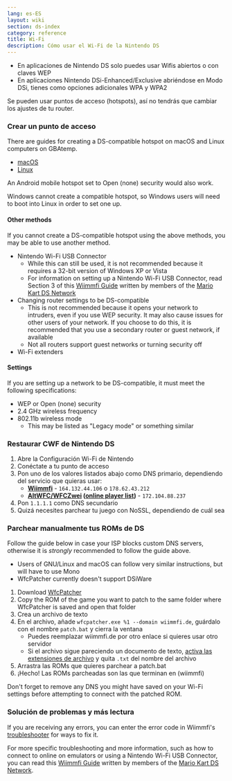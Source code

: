 ```yaml
---
lang: es-ES
layout: wiki
section: ds-index
category: reference
title: Wi-Fi
description: Cómo usar el Wi-Fi de la Nintendo DS
---
```


- En aplicaciones de Nintendo DS solo puedes usar Wifis abiertos o con claves WEP
- En aplicaciones Nintendo DSi-Enhanced/Exclusive abriéndose en Modo DSi, tienes como opciones adicionales WPA y WPA2

Se pueden usar puntos de acceso (hotspots), así no tendrás que cambiar los ajustes de tu router.

### Crear un punto de acceso
There are guides for creating a DS-compatible hotspot on macOS and Linux computers on GBAtemp.
- [macOS](https://gbatemp.net/threads/571658)
- [Linux](https://gbatemp.net/threads/543283)

An Android mobile hotspot set to Open (none) security would also work.

Windows cannot create a compatible hotspot, so Windows users will need to boot into Linux in order to set one up.
#### Other methods
If you cannot create a DS-compatible hotspot using the above methods, you may be able to use another method.
- Nintendo Wi-Fi USB Connector
  - While this can still be used, it is not recommended because it requires a 32-bit version of Windows XP or Vista
  - For information on setting up a Nintendo Wi-Fi USB Connector, read Section 3 of this [Wiimmfi Guide](https://docs.google.com/document/d/1f3PChwQig40UaiPXlh-Gi5CggGiBPzyrpiecLZlT8ZE/edit?usp=sharing) written by members of the [Mario Kart DS Network](https://discord.gg/pa9bea6)
- Changing router settings to be DS-compatible
  - This is not recommended because it opens your network to intruders, even if you use WEP security. It may also cause issues for other users of your network. If you choose to do this, it is recommended that you use a secondary router or guest network, if available
  - Not all routers support guest networks or turning security off
- Wi-Fi extenders

#### Settings
If you are setting up a network to be DS-compatible, it must meet the following specifications:
- WEP or Open (none) security
- 2.4 GHz wireless frequency
- 802.11b wireless mode
  - This may be listed as "Legacy mode" or something similar

### Restaurar CWF de Nintendo DS
1. Abre la Configuración Wi-Fi de Nintendo
1. Conéctate a tu punto de acceso
1. Pon uno de los valores listados abajo como DNS primario, dependiendo del servicio que quieras usar:
   - **[Wiimmfi](https://wiimmfi.de)** - `164.132.44.106` o `178.62.43.212`
   - **[AltWFC/WFCZwei](https://save-nintendo-wifi.com/) ([online player list](http://zwei.moe:9001))** - `172.104.88.237`
1. Pon `1.1.1.1` como DNS secundario
1. Quizá necesites parchear tu juego con NoSSL, dependiendo de cuál sea

### Parchear manualmente tus ROMs de DS
Follow the guide below in case your ISP blocks custom DNS servers, otherwise it is *strongly* recommended to follow the guide above.

- Users of GNU/Linux and macOS can follow very similar instructions, but will have to use Mono
- WfcPatcher currently doesn't support DSiWare

1. Download [WfcPatcher](https://github.com/AdmiralCurtiss/WfcPatcher/releases)
1. Copy the ROM of the game you want to patch to the same folder where WfcPatcher is saved and open that folder
1. Crea un archivo de texto
1. En el archivo, añade `wfcpatcher.exe %1 --domain wiimmfi.de`, guárdalo con el nombre `patch.bat` y cierra la ventana
   - Puedes reemplazar wiimmfi.de por otro enlace si quieres usar otro servidor
   - Si el archivo sigue pareciendo un documento de texto, [activa las extensiones de archivo](https://dsi.cfw.guide/file-extensions-%28windows%29) y quita `.txt` del nombre del archivo
1. Arrastra las ROMs que quieres parchear a patch.bat
1. ¡Hecho! Las ROMs parcheadas son las que terminan en (wiimmfi)

Don't forget to remove any DNS you might have saved on your Wi-Fi settings before attempting to connect with the patched ROM.

### Solución de problemas y más lectura
If you are receiving any errors, you can enter the error code in Wiimmfi's [troubleshooter](https://wiimmfi.de/error) for ways to fix it.

For more specific troubleshooting and more information, such as how to connect to online on emulators or using a Nintendo Wi-Fi USB Connector, you can read this [Wiimmfi Guide](https://docs.google.com/document/d/1f3PChwQig40UaiPXlh-Gi5CggGiBPzyrpiecLZlT8ZE/edit?usp=sharing) written by members of the [Mario Kart DS Network](https://discord.gg/pa9bea6).
